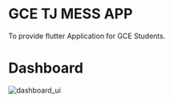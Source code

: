 # GCE TJ MESS APP
 To provide flutter Application for GCE Students.

# Dashboard
![dashboard_ui](https://user-images.githubusercontent.com/64409033/99237015-eff67080-281d-11eb-8fcc-a713e544b759.jpg)
